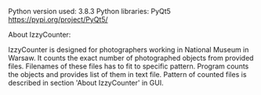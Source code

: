 
Python version used:    3.8.3
Python libraries:       PyQt5 		https://pypi.org/project/PyQt5/

About IzzyCounter:

IzzyCounter is designed for photographers working in National Museum in Warsaw.
It counts the exact number of photographed objects from provided files.
Filenames of these files has to fit to specific pattern.
Program counts the objects and provides list of them in text file.
Pattern of counted files is described in section 'About IzzyCounter' in GUI.
